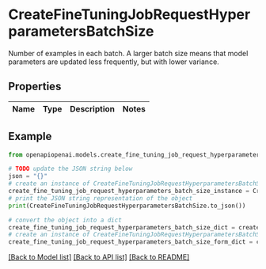 # CreateFineTuningJobRequestHyperparametersBatchSize

Number of examples in each batch. A larger batch size means that model parameters are updated less frequently, but with lower variance. 

## Properties

Name | Type | Description | Notes
------------ | ------------- | ------------- | -------------

## Example

```python
from openapiopenai.models.create_fine_tuning_job_request_hyperparameters_batch_size import CreateFineTuningJobRequestHyperparametersBatchSize

# TODO update the JSON string below
json = "{}"
# create an instance of CreateFineTuningJobRequestHyperparametersBatchSize from a JSON string
create_fine_tuning_job_request_hyperparameters_batch_size_instance = CreateFineTuningJobRequestHyperparametersBatchSize.from_json(json)
# print the JSON string representation of the object
print(CreateFineTuningJobRequestHyperparametersBatchSize.to_json())

# convert the object into a dict
create_fine_tuning_job_request_hyperparameters_batch_size_dict = create_fine_tuning_job_request_hyperparameters_batch_size_instance.to_dict()
# create an instance of CreateFineTuningJobRequestHyperparametersBatchSize from a dict
create_fine_tuning_job_request_hyperparameters_batch_size_form_dict = create_fine_tuning_job_request_hyperparameters_batch_size.from_dict(create_fine_tuning_job_request_hyperparameters_batch_size_dict)
```
[[Back to Model list]](../README.md#documentation-for-models) [[Back to API list]](../README.md#documentation-for-api-endpoints) [[Back to README]](../README.md)


